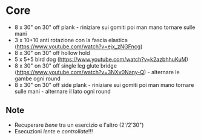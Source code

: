 # Core

 * 8 x 30" on 30" off plank - riniziare sui gomiti poi man mano tornare sulle mani
 * 3 x 10+10 anti rotazione con la fascia elastica (https://www.youtube.com/watch?v=ejx_zNGFncg)
 * 8 x 30" on 30" off hollow hold
 * 5 x 5+5 bird dog (https://www.youtube.com/watch?v=k2azbhhuKuM)
 * 8 x 30" on 30" off single leg glute bridge (https://www.youtube.com/watch?v=3NXv0Nany-Q) - alternare le gambe ogni round
 * 8 x 30" on 30" off side plank - riniziare sui gomiti poi man mano tornare sulle mani - alternare il lato ogni round

 ## Note

 * Recuperare _bene_ tra un esercizio e l'altro (2'/2'30")
 * Esecuzioni _lente_ e _controllate_!!!
